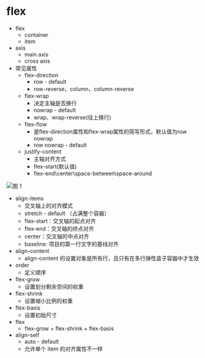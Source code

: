 # flex

- flex
  - container
  - item
- axis
  - main axis
  - cross axis
- 常见属性
  - flex-direction
    - row - default
    - row-reverse、column、column-reverse
  - flex-wrap
    - 决定主轴是否换行
    - nowrap - default
    - wrap、wrap-reverse(往上换行)
  - flex-flow
    - 是flex-direction属性和flex-wrap属性的简写形式，默认值为row nowrap
    - row nowrap - default
  - justify-content
    - 主轴对齐方式
    - flex-start(默认值)
    - flex-end\center\space-between\space-around

![图 1](https://peterchen97.coding.net/p/img2/d/test/git/raw/master/7eb10f0a2754e34eb3ccd9d4cdac9629a1e985148d0b6de5de19f3b4c19d1706.png)  

- align-items
  - 交叉轴上的对齐模式
  - stretch - default （占满整个容器）
  - flex-start：交叉轴的起点对齐
  - flex-end：交叉轴的终点对齐
  - center：交叉轴的中点对齐
  - baseline: 项目的第一行文字的基线对齐
- align-content
  - align-content 的设置对象是所有行，且只有在多行弹性盒子容器中才生效
- order
  - 定义顺序
- flex-grow
  - 设置划分剩余空间的权重
- flex-shrink
  - 设置缩小比例的权重
- flex-basis
  - 设置初始尺寸
- flex
  - flex-grow + flex-shrink + flex-basis
- align-self
  - auto - default
  - 允许单个 item 的对齐属性不一样
